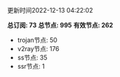 更新时间2022-12-13 04:22:02

**总订阅: 73**
**总节点: 995**
**有效节点: 262**
- trojan节点: 50
- v2ray节点: 176
- ss节点: 35
- ssr节点: 1
